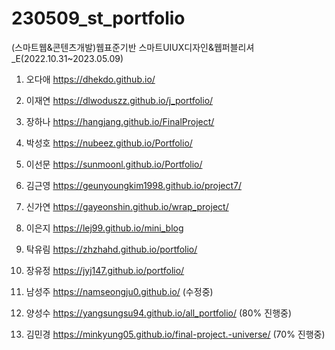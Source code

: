 # 230509_st_portfolio
 
(스마트웹&콘텐츠개발)웹표준기반 스마트UIUX디자인&웹퍼블리셔_E(2022.10.31~2023.05.09)

1. 오다애 https://dhekdo.github.io/

2. 이재연 https://dlwoduszz.github.io/j_portfolio/

3. 장하나 https://hangjang.github.io/FinalProject/

4. 박성호 https://nubeez.github.io/Portfolio/

5. 이선문 https://sunmoonl.github.io/Portfolio/

6. 김근영 https://geunyoungkim1998.github.io/project7/

7. 신가연  https://gayeonshin.github.io/wrap_project/

8. 이은지 https://lej99.github.io/mini_blog

9. 탁유림 https://zhzhahd.github.io/portfolio/

10. 장유정 https://jyj147.github.io/portfolio/

11. 남성주 https://namseongju0.github.io/ (수정중)

12. 양성수 https://yangsungsu94.github.io/all_portfolio/ (80% 진행중)

13. 김민경 https://minkyung05.github.io/final-project.-universe/ (70% 진행중)
